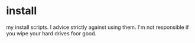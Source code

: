 # install
my install scripts. I advice strictly against using them. I'm not responsible if you wipe your hard drives foor good.
